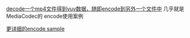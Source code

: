 [decode一个mp4文件得到yuv数据，随即encode到另外一个文件中](https://blog.csdn.net/afei__/article/details/114977673)
几乎就是MediaCodec的 encode使用案例

[更详细的encode sample](https://blog.csdn.net/andrexpert/article/details/72523408)
